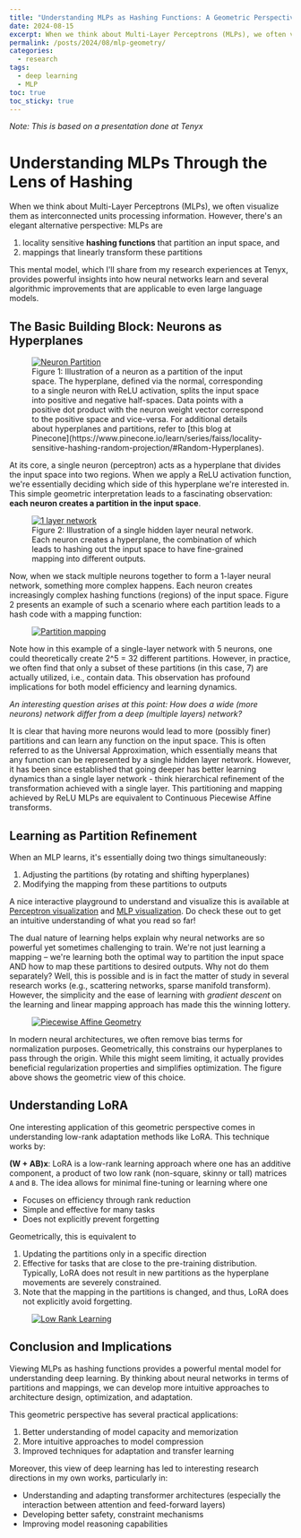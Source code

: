 ```yaml
---
title: "Understanding MLPs as Hashing Functions: A Geometric Perspective"
date: 2024-08-15
excerpt: When we think about Multi-Layer Perceptrons (MLPs), we often visualize them as interconnected neurons processing information. However, there's an elegant alternative perspective - viewing MLPs as hashing functions that partition input space and mapping functions on these partitions.
permalink: /posts/2024/08/mlp-geometry/
categories:
  - research
tags:
  - deep learning
  - MLP
toc: true
toc_sticky: true
---
```

_Note: This is based on a presentation done at Tenyx_

# Understanding MLPs Through the Lens of Hashing

When we think about Multi-Layer Perceptrons (MLPs), we often visualize them as interconnected units processing information. However, there's an elegant alternative perspective: MLPs are 
1. locality sensitive **hashing functions** that partition an input space, and 
2. mappings that linearly transform these partitions 

This mental model, which I'll share from my research experiences at Tenyx, provides powerful insights into how neural networks learn and several algorithmic improvements that are applicable to even large language models. 

## The Basic Building Block: Neurons as Hyperplanes
<figure>
  <a href="/images/mlp_partitions/neuron_plane.webp"><img src="/images/mlp_partitions/neuron_plane.webp" alt="Neuron Partition"/></a>
  <figcaption> Figure 1: Illustration of a neuron as a partition of the input space. The hyperplane, defined via the normal, corresponding to a single neuron with ReLU activation, splits the input space into positive and negative half-spaces. Data points with a positive dot product with the neuron weight vector correspond to the positive space and vice-versa. For additional details about hyperplanes and partitions, refer to [this blog at Pinecone](https://www.pinecone.io/learn/series/faiss/locality-sensitive-hashing-random-projection/#Random-Hyperplanes). </figcaption>
</figure>

At its core, a single neuron (perceptron) acts as a hyperplane that divides the input space into two regions. When we apply a ReLU activation function, we're essentially deciding which side of this hyperplane we're interested in. This simple geometric interpretation leads to a fascinating observation: **each neuron creates a partition in the input space**.

<figure>
  <a href="/images/mlp_partitions/1layer.png"><img src="/images/mlp_partitions/1layer.png" alt="1 layer network"/></a>
  <figcaption> Figure 2: Illustration of a single hidden layer neural network. Each neuron creates a hyperplane, the combination of which leads to hashing out the input space to have fine-grained mapping into different outputs.  </figcaption>
</figure>
Now, when we stack multiple neurons together to form a 1-layer neural network, something more complex happens. Each neuron creates increasingly complex hashing functions (regions) of the input space. Figure 2 presents an example of such a scenario where each partition leads to a hash code with a mapping function:

<figure>
  <a href="/images/mlp_partitions/partition_mapping.png"><img src="/images/mlp_partitions/partition_mapping.png" alt="Partition mapping"/></a>
</figure>

Note how in this example of a single-layer network with 5 neurons, one could theoretically create 2^5 = 32 different partitions. However, in practice, we often find that only a subset of these partitions (in this case, 7) are actually utilized, i.e., contain data. This observation has profound implications for both model efficiency and learning dynamics. 

*An interesting question arises at this point: How does a wide (more neurons) network differ from a deep (multiple layers) network?*

It is clear that having more neurons would lead to more (possibly finer) partitions and can learn any function on the input space. This is often referred to as the Universal Approximation, which essentially means that any function can be represented by a single hidden layer network. However, it has been since established that going deeper has better learning dynamics than a single layer network - think hierarchical refinement of the transformation achieved with a single layer. This partitioning and mapping achieved by ReLU MLPs are equivalent to Continuous Piecewise Affine transforms.

## Learning as Partition Refinement

When an MLP learns, it's essentially doing two things simultaneously:
1. Adjusting the partitions (by rotating and shifting hyperplanes)
2. Modifying the mapping from these partitions to outputs

A nice interactive playground to understand and visualize this is available at [Perceptron visualization](https://vinizinho.net/projects/perceptron-viz/) and [MLP visualization](https://playground.tensorflow.org/#activation=relu&batchSize=10&dataset=circle&regDataset=reg-plane&learningRate=0.03&regularizationRate=0&noise=0&networkShape=1&seed=0.44887&showTestData=false&discretize=false&percTrainData=50&x=true&y=true&xTimesY=false&xSquared=false&ySquared=false&cosX=false&sinX=false&cosY=false&sinY=false&collectStats=false&problem=classification&initZero=false&hideText=false). Do check these out to get an intuitive understanding of what you read so far!

The dual nature of learning helps explain why neural networks are so powerful yet sometimes challenging to train. We're not just learning a mapping – we're learning both the optimal way to partition the input space AND how to map these partitions to desired outputs. Why not do them separately? Well, this is possible and is in fact the matter of study in several research works (e.g., scattering networks, sparse manifold transform). However, the simplicity and the ease of learning with *gradient descent* on the learning and linear mapping approach has made this the winning lottery.

<figure>
  <a href="/images/llm_geometry/cpa.png"><img src="/images/llm_geometry/cpa.png" alt="Piecewise Affine Geometry"/></a>
</figure>

In modern neural architectures, we often remove bias terms for normalization purposes. Geometrically, this constrains our hyperplanes to pass through the origin. While this might seem limiting, it actually provides beneficial regularization properties and simplifies optimization. The figure above shows the geometric view of this choice.

## Understanding LoRA

One interesting application of this geometric perspective comes in understanding low-rank adaptation methods like LoRA. This technique works by:

**(W + AB)x**:
LoRA is a low-rank learning approach where one has an additive component, a product of two low rank (non-square, skinny or tall) matrices `A` and `B`. The idea allows for minimal fine-tuning or learning where one
- Focuses on efficiency through rank reduction
- Simple and effective for many tasks
- Does not explicitly prevent forgetting

Geometrically, this is equivalent to 
1. Updating the partitions only in a specific direction
2. Effective for tasks that are close to the pre-training distribution. Typically, LoRA does not result in new partitions as the hyperplane movements are severely constrained.
3. Note that the mapping in the partitions is changed, and thus, LoRA does not explicitly avoid forgetting. 

<figure>
  <a href="/images/mlp_partitions/low_rank_learning.png"><img src="/images/mlp_partitions/low_rank_learning.png" alt="Low Rank Learning"/></a>
</figure>

## Conclusion and Implications
Viewing MLPs as hashing functions provides a powerful mental model for understanding deep learning. By thinking about neural networks in terms of partitions and mappings, we can develop more intuitive approaches to architecture design, optimization, and adaptation.

This geometric perspective has several practical applications:
1. Better understanding of model capacity and memorization
2. More intuitive approaches to model compression
3. Improved techniques for adaptation and transfer learning

Moreover, this view of deep learning has led to interesting research directions in my own works, particularly in:
- Understanding and adapting transformer architectures (especially the interaction between attention and feed-forward layers)
- Developing better safety, constraint mechanisms
- Improving model reasoning capabilities 